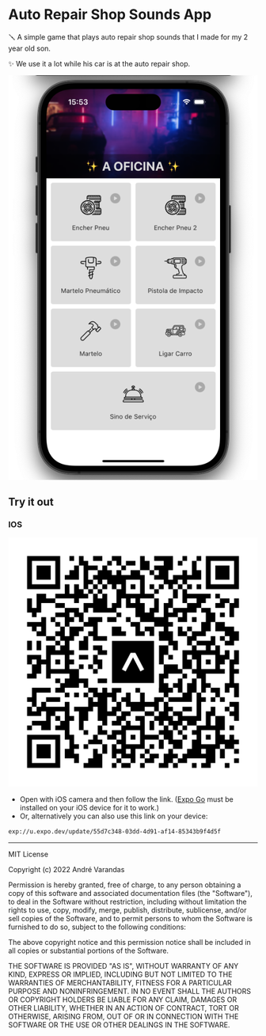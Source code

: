 # Auto Repair Shop Sounds App

🪛 A simple game that plays auto repair shop sounds that I made for my 2 year old son.

✨ We use it a lot while his car is at the auto repair shop.

![App Screenshot](/extra/ScreenShot.png)

## Try it out

### IOS

![Expo Link](/extra/expo%20link.svg)

- Open with iOS camera and then follow the link. ([Expo Go](https://apps.apple.com/app/expo-go/id982107779) must be installed on your iOS device for it to work.)
- Or, alternatively you can also use this link on your device:

```sh
exp://u.expo.dev/update/55d7c348-03dd-4d91-af14-85343b9f4d5f
```

---

MIT License

Copyright (c) 2022 André Varandas

Permission is hereby granted, free of charge, to any person obtaining a copy
of this software and associated documentation files (the "Software"), to deal
in the Software without restriction, including without limitation the rights
to use, copy, modify, merge, publish, distribute, sublicense, and/or sell
copies of the Software, and to permit persons to whom the Software is
furnished to do so, subject to the following conditions:

The above copyright notice and this permission notice shall be included in all
copies or substantial portions of the Software.

THE SOFTWARE IS PROVIDED "AS IS", WITHOUT WARRANTY OF ANY KIND, EXPRESS OR
IMPLIED, INCLUDING BUT NOT LIMITED TO THE WARRANTIES OF MERCHANTABILITY,
FITNESS FOR A PARTICULAR PURPOSE AND NONINFRINGEMENT. IN NO EVENT SHALL THE
AUTHORS OR COPYRIGHT HOLDERS BE LIABLE FOR ANY CLAIM, DAMAGES OR OTHER
LIABILITY, WHETHER IN AN ACTION OF CONTRACT, TORT OR OTHERWISE, ARISING FROM,
OUT OF OR IN CONNECTION WITH THE SOFTWARE OR THE USE OR OTHER DEALINGS IN THE
SOFTWARE.
